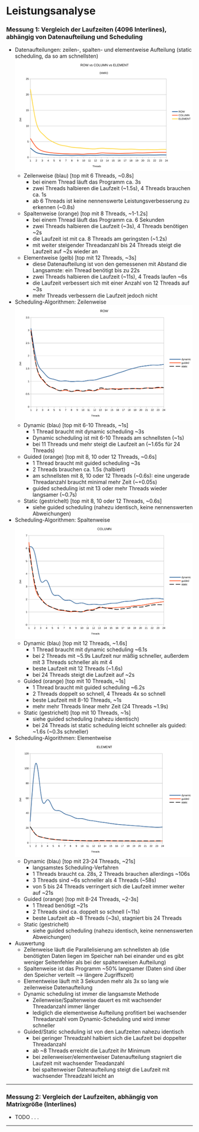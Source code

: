 # Leistungsanalyse
### Messung 1: Vergleich der Laufzeiten (4096 Interlines), abhängig von Datenaufteilung und Scheduling
- Datenaufteilungen: zeilen-, spalten- und elementweise Aufteilung (static scheduling, da so am schnellsten)
    ![Vergleich der Datenaufteilungen](pdf_attachment/ROWvCOLUMNvELEMENT.svg)
    + Zeilenweise (blau) [top mit 6 Threads, ~0.8s]
      - bei einem Thread läuft das Programm ca. 3s
      - zwei Threads halbieren die Laufzeit (~1.5s), 4 Threads brauchen ca. 1s
      - ab 6 Threads ist keine nennenswerte Leistungsverbesserung zu erkennen (~0.8s)
    + Spaltenweise (orange) [top mit 8 Threads, ~1-1.2s]
      - bei einem Thread läuft das Programm ca. 6 Sekunden
      - zwei Threads halbieren die Laufzeit (~3s), 4 Threads benötigen ~2s
      - die Laufzeit ist mit ca. 8 Threads am geringsten (~1.2s)
      - mit weiter steigender Threadanzahl bis 24 Threads steigt die Laufzeit auf ~2s wieder an
    + Elementweise (gelb) [top mit 12 Threads, ~3s]
      - diese Datenaufteilung ist von den gemessenen mit Abstand die Langsamste: ein Thread benötigt bis zu 22s
      - zwei Threads halbieren die Laufzeit (~11s), 4 Treads laufen ~6s
      - die Laufzeit verbessert sich mit einer Anzahl von 12 Threads auf ~3s
      - mehr Threads verbessern die Laufzeit jedoch nicht
- Scheduling-Algorithmen: Zeilenweise
  ![Row Scheduling](pdf_attachment/ROW.svg)
  + Dynamic (blau) [top mit 6-10 Threads, ~1s]
    - 1 Thread braucht mit dynamic scheduling ~3s
    - Dynamic scheduling ist mit 6-10 Threads am schnellsten (~1s)
    - bei 11 Threads und mehr steigt die Laufzeit an (~1.65s für 24 Threads)
  + Guided (orange) [top mit 8, 10 oder 12 Threads, ~0.6s]
    - 1 Thread braucht mit guided scheduling ~3s
    - 2 Threads brauchen ca. 1.5s (halbiert)
    - am schnellsten mit 8, 10 oder 12 Threads (\~0.6s): eine ungerade Threadanzahl braucht minimal mehr Zeit (\~+0.05s)
    - guided scheduling ist mit 13 oder mehr Threads wieder langsamer (~0.7s)
  + Static (gestrichelt) [top mit 8, 10 oder 12 Threads, ~0.6s]
    - siehe guided scheduling (nahezu identisch, keine nennenswerten Abweichungen)
- Scheduling-Algorithmen: Spaltenweise
  ![Column Scheduling](pdf_attachment/COLUMN.svg)
  + Dynamic (blau) [top mit 12 Threads, ~1.6s]
    - 1 Thread braucht mit dynamic scheduling ~6.1s
    - bei 2 Threads mit ~5.9s Laufzeit nur mäßig schneller, außerdem mit 3 Threads schneller als mit 4
    - beste Laufzeit mit 12 Threads (~1.6s)
    - bei 24 Threads steigt die Laufzeit auf ~2s
  + Guided (orange) [top mit 10 Threads, ~1s]
    - 1 Thread braucht mit guided scheduling ~6.2s
    - 2 Threads doppelt so schnell, 4 Threads 4x so schnell
    - beste Laufzeit mit 8-10 Threads, ~1s
    - mehr mehr Threads linear mehr Zeit (24 Threads ~1.9s)
  + Static (gestrichelt) [top mit 10 Threads, ~1s]
    - siehe guided scheduling (nahezu identisch)
    - bei 24 Threads ist static scheduling leicht schneller als guided: ~1.6s (~0.3s schneller)
- Scheduling-Algorithmen: Elementweise
  ![Element Scheduling](pdf_attachment/ELEMENT.svg)
  + Dynamic (blau) [top mit 23-24 Threads, ~21s]
    - langsamstes Scheduling-Verfahren
    - 1 Threads braucht ca. 28s, 2 Threads brauchen allerdings ~106s
    - 3 Threads sind ~6s schneller als 4 Threads (~58s)
    - von 5 bis 24 Threads verringert sich die Laufzeit immer weiter auf ~21s
  + Guided (orange) [top mit 8-24 Threads, ~2-3s]
    - 1 Thread benötigt ~21s
    - 2 Threads sind ca. doppelt so schnell (~11s)
    - beste Laufzeit ab ~8 Threads (~3s), stagniert bis 24 Threads
  + Static (gestrichelt)
    - siehe guided scheduling (nahezu identisch, keine nennenswerten Abweichungen)
- Auswertung
  + Zeilenweise läuft die Parallelisierung am schnellsten ab (die benötigten Daten liegen im Speicher nah bei einander und es gibt weniger Seitenfehler als bei der spaltenweisen Aufteilung)
  + Spaltenweise ist das Programm ~50% langsamer (Daten sind über den Speicher verteilt --> längere Zugriffszeit)
  + Elementweise läuft mit 3 Sekunden mehr als 3x so lang wie zeilenweise Datenaufteilung
  + Dynamic scheduling ist immer die langsamste Methode
    - Zeilenweise/Spaltenweise dauert es mit wachsender Threadanzahl immer länger
    - lediglich die elementweise Aufteilung profitiert bei wachsender Threadanzahl vom Dynamic-Scheduling und wird immer schneller
  + Guided/Static scheduling ist von den Laufzeiten nahezu identisch
    - bei geringer Threadzahl halbiert sich die Laufzeit bei doppelter Threadanzahl
    - ab ~8 Threads erreicht die Laufzeit ihr Minimum
    - bei zeilenweiser/elementweiser Datenaufteilung stagniert die Laufzeit mit wachsender Treadanzahl
    - bei spaltenweiser Datenaufteilung steigt die Laufzeit mit wachsender Threadzahl leicht an
---
### Messung 2: Vergleich der Laufzeiten, abhängig von Matrixgröße (Interlines)
- TODO . . .
---
